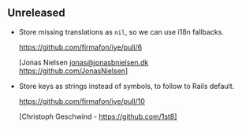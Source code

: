 ## Unreleased

  * Store missing translations as `nil`, so we can use i18n fallbacks.
    
    https://github.com/firmafon/iye/pull/6
     
    [Jonas Nielsen <jonas@jonasbnielsen.dk> https://github.com/JonasNielsen]

  * Store keys as strings instead of symbols, to follow to Rails default.
    
    https://github.com/firmafon/iye/pull/10
    
    [Christoph Geschwind - https://github.com/1st8]
